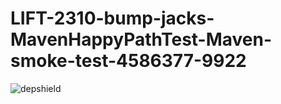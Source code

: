# LIFT-2310-bump-jacks-MavenHappyPathTest-Maven-smoke-test-4586377-9922

![depshield](https://dev1.dev.depshield.sonatype.org/badges/depshield-testing/LIFT-2310-bump-jacks-MavenHappyPathTest-Maven-smoke-test-4586377-9922/depshield.svg)